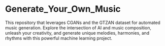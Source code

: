 # Generate_Your_Own_Music
 This repository that leverages CGANs and the GTZAN dataset for automated music generation. Explore the intersection of AI and music composition, unleash your creativity, and generate unique melodies, harmonies, and rhythms with this powerful machine learning project.
